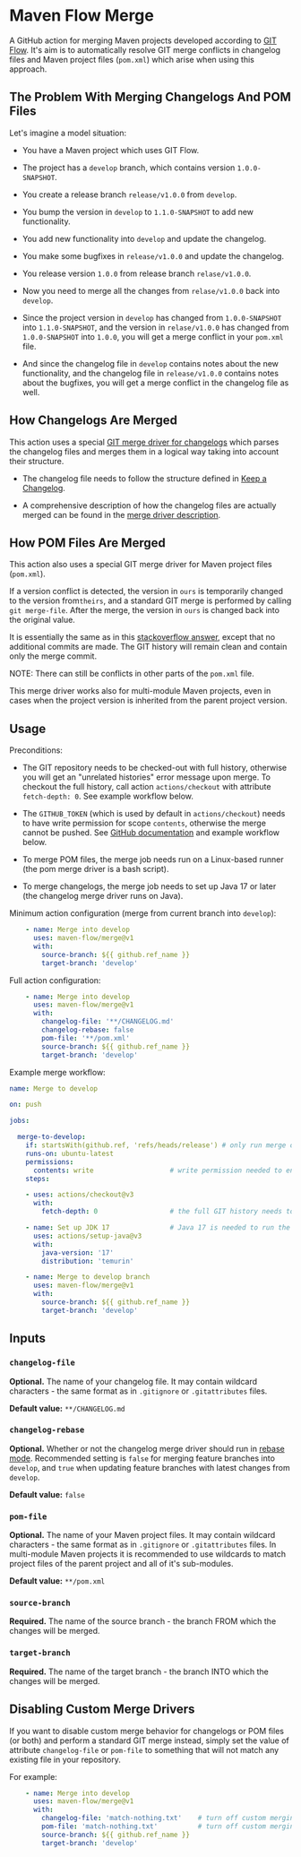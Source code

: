 # Maven Flow Merge

A GitHub action for merging Maven projects developed according to [GIT Flow](https://nvie.com/posts/a-successful-git-branching-model/). It's aim is to automatically resolve GIT merge conflicts in changelog files and Maven project files (`pom.xml`) which arise when using this approach.

## The Problem With Merging Changelogs And POM Files

Let's imagine a model situation:

- You have a Maven project which uses GIT Flow.

- The project has a `develop` branch, which contains version `1.0.0-SNAPSHOT`.

- You create a release branch `release/v1.0.0` from `develop`.

- You bump the version in `develop` to `1.1.0-SNAPSHOT` to add new functionality.

- You add new functionality into `develop` and update the changelog.

- You make some bugfixes in `release/v1.0.0` and update the changelog.

- You release version `1.0.0` from release branch `relase/v1.0.0`.

- Now you need to merge all the changes from `relase/v1.0.0` back into `develop`.

- Since the project version in `develop` has changed from `1.0.0-SNAPSHOT` into `1.1.0-SNAPSHOT`, and the version in `relase/v1.0.0` has changed from `1.0.0-SNAPSHOT` into `1.0.0`, you will get a merge conflict in your `pom.xml` file.

- And since the changelog file in `develop` contains notes about the new functionality, and the changelog file in `release/v1.0.0` contains notes about the bugfixes, you will get a merge conflict in the changelog file as well.

## How Changelogs Are Merged

This action uses a special [GIT merge driver for changelogs](https://github.com/maven-flow/changelog-merge-driver) which parses the changelog files and merges them in a logical way taking into account their structure.

- The changelog file needs to follow the structure defined in [Keep a Changelog](https://keepachangelog.com/en/1.1.0/).

- A comprehensive description of how the changelog files are actually merged can be found in the [merge driver description](https://github.com/maven-flow/changelog-merge-driver?tab=readme-ov-file#how-it-works).

## How POM Files Are Merged

This action also uses a special GIT merge driver for Maven project files (`pom.xml`).

If a version conflict is detected, the version in `ours` is temporarily changed to the version from`theirs`, and a standard GIT merge is performed by calling `git merge-file`. After the merge, the version in `ours` is changed back into the original value.

It is essentially the same as in this [stackoverflow answer](https://stackoverflow.com/a/33181239/2468620), except that no additional commits are made. The GIT history will remain clean and contain only the merge commit.

NOTE: There can still be conflicts in other parts of the `pom.xml` file.

This merge driver works also for multi-module Maven projects, even in cases when the project version is inherited from the parent project version.

## Usage

Preconditions:

- The GIT repository needs to be checked-out with full history, otherwise you will get an "unrelated histories" error message upon merge. To checkout the full history, call action `actions/checkout` with attribute `fetch-depth: 0`. See example workflow below.

- The `GITHUB_TOKEN` (which is used by default in `actions/checkout`) needs to have write permission for scope `contents`, otherwise the merge cannot be pushed.
  See [GitHub documentation](https://docs.github.com/en/actions/security-guides/automatic-token-authentication#permissions-for-the-github_token) and example workflow below.

- To merge POM files, the merge job needs run on a Linux-based runner (the pom merge driver is a bash script).

- To merge changelogs, the merge job needs to set up Java 17 or later (the changelog merge driver runs on Java).

Minimum action configuration (merge from current branch into `develop`):

```yaml
    - name: Merge into develop
      uses: maven-flow/merge@v1
      with:
        source-branch: ${{ github.ref_name }}
        target-branch: 'develop'
```

Full action configuration:

```yaml
    - name: Merge into develop
      uses: maven-flow/merge@v1
      with:
        changelog-file: '**/CHANGELOG.md'
        changelog-rebase: false
        pom-file: '**/pom.xml'
        source-branch: ${{ github.ref_name }}
        target-branch: 'develop'
```

Example merge workflow:

```yaml
name: Merge to develop

on: push

jobs:

  merge-to-develop:
    if: startsWith(github.ref, 'refs/heads/release') # only run merge on release branches
    runs-on: ubuntu-latest
    permissions:
      contents: write                   # write permission needed to enable GIT push after merge
    steps:

    - uses: actions/checkout@v3
      with:
        fetch-depth: 0                  # the full GIT history needs to be checked out

    - name: Set up JDK 17               # Java 17 is needed to run the changelog merge driver
      uses: actions/setup-java@v3
      with:
        java-version: '17'
        distribution: 'temurin'

    - name: Merge to develop branch
      uses: maven-flow/merge@v1
      with:
        source-branch: ${{ github.ref_name }}
        target-branch: 'develop'
```

## Inputs

### `changelog-file`

**Optional.** The name of your changelog file. It may contain wildcard characters - the same format as in `.gitignore` or `.gitattributes` files.

**Default value:** `**/CHANGELOG.md`

### `changelog-rebase`

**Optional.** Whether or not the changelog merge driver should run in [rebase mode](https://github.com/maven-flow/changelog-merge-driver/tree/main?tab=readme-ov-file#how-it-works-rebase-mode). Recommended setting is `false` for merging feature branches into `develop`, and `true` when updating feature branches with latest changes from `develop`.

**Default value:** `false`

### `pom-file`

**Optional.** The name of your Maven project files. It may contain wildcard characters - the same format as in `.gitignore` or `.gitattributes` files. In multi-module Maven projects it is recommended to use wildcards to match project files of the parent project and all of it's sub-modules.

**Default value:** `**/pom.xml`

### `source-branch`

**Required.** The name of the source branch - the branch FROM which the changes will be merged.

### `target-branch`

**Required.** The name of the target branch - the branch INTO which the changes will be merged.

## Disabling Custom Merge Drivers

If you want to disable custom merge behavior for changelogs or POM files (or both) and perform a standard GIT merge instead, simply set the value of attribute `changelog-file` or `pom-file` to something that will not match any existing file in your repository.

For example:

```yaml
    - name: Merge into develop
      uses: maven-flow/merge@v1
      with:
        changelog-file: 'match-nothing.txt'    # turn off custom merging for changelogs
        pom-file: 'match-nothing.txt'          # turn off custom merging for POM files
        source-branch: ${{ github.ref_name }}
        target-branch: 'develop'
```
